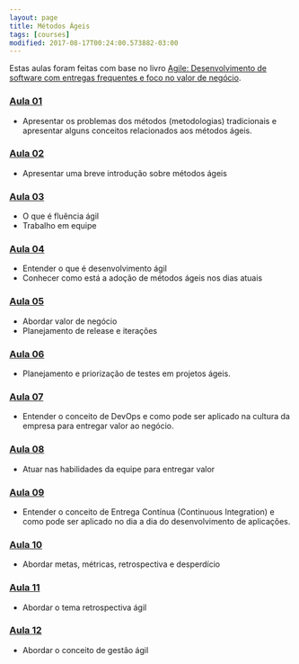 ```yaml
---
layout: page
title: Métodos Ágeis
tags: [courses]
modified: 2017-08-17T00:24:00.573882-03:00
---
```


Estas aulas foram feitas com base no livro [Agile: Desenvolvimento de software com entregas frequentes e foco no valor de negócio](https://www.casadocodigo.com.br/products/livro-agile).

### <a href="https://docs.google.com/presentation/d/11ie4ApgvYxOIywVET6xnN0xEIii69XxIv8TTWAiiSiU" target="_blank">Aula 01</a>
* Apresentar os problemas dos métodos (metodologias) tradicionais e apresentar alguns conceitos relacionados aos métodos ágeis.

### <a href="https://docs.google.com/presentation/d/1m34IGoavWF1BHehlexZxUQ2knjMiU-PqDIn_Ljk7hW4" target="_blank">Aula 02</a>
* Apresentar uma breve introdução sobre métodos ágeis

### <a href="https://docs.google.com/presentation/d/1vKEUWLR6X3Rp4nnJ7vmGuRhpPQdjmJMaLguCDO1eLhQ" target="_blank">Aula 03</a>
* O que é fluência ágil
* Trabalho em equipe

### <a href="https://docs.google.com/presentation/d/1YZwy9ZFHjlbsBR7qmP1Ud6Ug2-pX42Mpx2cZ6dZkYbE/edit?usp=sharing" target="_blank">Aula 04</a>
* Entender o que é desenvolvimento ágil
* Conhecer como está a adoção de métodos ágeis nos dias atuais

### <a href="https://docs.google.com/presentation/d/1PrhdrusumNYdy4eNJ8tAL0KsvBZtAErcr_GciGRxg_Y" target="_blank">Aula 05</a>
* Abordar valor de negócio
* Planejamento de release e iterações

### <a href="https://docs.google.com/presentation/d/1b2SGpEbO2sLZO6VLZtB6tfHcYGjL8tCGmMfb8JXPqHg" target="_blank">Aula 06</a>
* Planejamento e priorização de testes em projetos ágeis.

### <a href="https://docs.google.com/presentation/d/1nmCCaxBKwLqZZwRhVSactt_EeqjdtOpBJHTa0g1Cz_4" target="_blank">Aula 07</a>
* Entender o conceito de DevOps e como pode ser aplicado na cultura da empresa para entregar valor ao negócio.

### <a href="https://docs.google.com/presentation/d/1PUCt5GccXxR5PYY4PeGZnXm_hn2PMy0Jx9dcYqYnjVo" target="_blank">Aula 08</a>
* Atuar nas habilidades da equipe para entregar valor

### <a href="https://docs.google.com/presentation/d/1PMr9Wm9FUYuGbRRy-LtOVZPMRkKqUe2gZTqv4ckZQGc" target="_blank">Aula 09</a>
* Entender o conceito de Entrega Contínua (Continuous Integration) e como pode ser aplicado no dia a dia do desenvolvimento de aplicações.

### <a href="https://docs.google.com/presentation/d/1f88QZBqMKhD8-169atARBZC_dtv2jghFkOPd8w9rkEw" target="_blank">Aula 10</a>
* Abordar metas, métricas, retrospectiva e desperdício

### <a href="https://docs.google.com/presentation/d/1n7u-dub2ZdcF3DrAHtWfdwdhZ8Q6GXR5dIMsq6s8AyE" target="_blank">Aula 11</a>
* Abordar o tema retrospectiva ágil

### <a href="https://docs.google.com/presentation/d/1X98QeaOC0F_IRnZYV_tNNz2nbIwXzo9JY5ey2MnW0LE" target="_blank">Aula 12</a>
* Abordar o conceito de gestão ágil